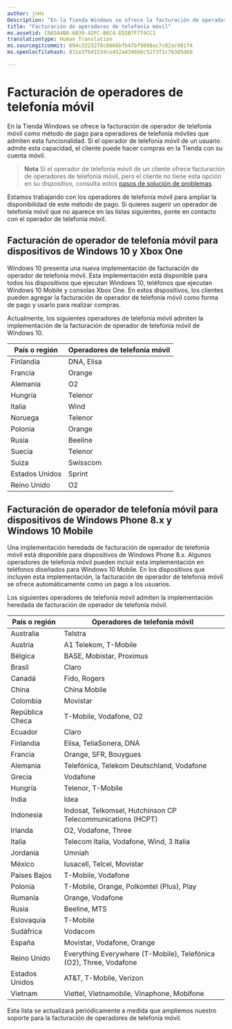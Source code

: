 ```yaml
---
author: jnHs
Description: "En la Tienda Windows se ofrece la facturación de operador de telefonía móvil como método de pago para operadores de telefonía móviles que admiten esta funcionalidad."
title: "Facturación de operadores de telefonía móvil"
ms.assetid: C8A5A4BA-6B39-42FC-B8C4-ED1B7F774CC1
translationtype: Human Translation
ms.sourcegitcommit: 694c3223278c8666bfb47bf9898ac7c02ac981f4
ms.openlocfilehash: 831e3fbd1524ce452a4346b6c52f3f1c76385d68

---
```


# <a name="mobile-operator-billing"></a>Facturación de operadores de telefonía móvil


En la Tienda Windows se ofrece la facturación de operador de telefonía móvil como método de pago para operadores de telefonía móviles que admiten esta funcionalidad. Si el operador de telefonía móvil de un usuario admite esta capacidad, el cliente puede hacer compras en la Tienda con su cuenta móvil.

> **Nota**  Si el operador de telefonía móvil de un cliente ofrece facturación de operadores de telefonía móvil, pero el cliente no tiene esta opción en su dispositivo, consulta estos [pasos de solución de problemas](http://go.microsoft.com/fwlink/p/?LinkId=523993).

Estamos trabajando con los operadores de telefonía móvil para ampliar la disponibilidad de este método de pago. Si quieres sugerir un operador de telefonía móvil que no aparece en las listas siguientes, ponte en contacto con el operador de telefonía móvil.

## <a name="mobile-operator-billing-for-windows-10-and-xbox-one-devices"></a>Facturación de operador de telefonía móvil para dispositivos de Windows 10 y Xbox One

Windows 10 presenta una nueva implementación de facturación de operador de telefonía móvil. Esta implementación está disponible para todos los dispositivos que ejecutan Windows 10, teléfonos que ejecutan Windows 10 Mobile y consolas Xbox One. En estos dispositivos, los clientes pueden agregar la facturación de operador de telefonía móvil como forma de pago y usarlo para realizar compras. 

Actualmente, los siguientes operadores de telefonía móvil admiten la implementación de la facturación de operador de telefonía móvil de Windows 10.

| País o región  | Operadores de telefonía móvil |
|-----------------|------------------|
| Finlandia         | DNA, Elisa       |
| Francia          | Orange           |
| Alemania         | O2               |
| Hungría         | Telenor          |
| Italia           | Wind             |
| Noruega          | Telenor          |
| Polonia          | Orange           |
| Rusia          | Beeline          |
| Suecia          | Telenor          |
| Suiza     | Swisscom         |
| Estados Unidos   | Sprint           |
| Reino Unido  | O2               |

 

## <a name="mobile-operator-billing-for-windows-phone-8x-and-windows-10-mobile-devices"></a>Facturación de operador de telefonía móvil para dispositivos de Windows Phone 8.x y Windows 10 Mobile


Una implementación heredada de facturación de operador de telefonía móvil está disponible para dispositivos de Windows Phone 8.x. Algunos operadores de telefonía móvil pueden incluir esta implementación en teléfonos diseñados para Windows 10 Mobile. En los dispositivos que incluyen esta implementación, la facturación de operador de telefonía móvil se ofrece automáticamente como un pago a los usuarios.

Los siguientes operadores de telefonía móvil admiten la implementación heredada de facturación de operador de telefonía móvil.

| País o región       | Operadores de telefonía móvil                                                   |
|----------------------|--------------------------------------------------------------------|
| Australia            | Telstra                                                            |
| Austria              | A1 Telekom, T-Mobile                                               |
| Bélgica              | BASE, Mobistar, Proximus                                           |
| Brasil               | Claro                                                              |
| Canadá               | Fido, Rogers                                                       |
| China                | China Mobile                                                       |
| Colombia             | Movistar                                                           |
| República Checa       | T-Mobile, Vodafone, O2                                             |
| Ecuador              | Claro                                                              |
| Finlandia              | Elisa, TeliaSonera, DNA                                            |
| Francia               | Orange, SFR, Bouygues                                              |
| Alemania              | Telefónica, Telekom Deutschland, Vodafone                          |
| Grecia               | Vodafone                                                           |
| Hungría              | Telenor, T-Mobile                                                  |
| India                | Idea                                                               |
| Indonesia            | Indosat, Telkomsel, Hutchinson CP Telecommunications (HCPT)        |
| Irlanda              | O2, Vodafone, Three                                                |
| Italia                | Telecom Italia, Vodafone, Wind, 3 Italia                           |
| Jordania               | Umniah                                                             |
| México               | Iusacell, Telcel, Movistar                                         |
| Países Bajos          | T-Mobile, Vodafone                                                 |
| Polonia               | T-Mobile, Orange, Polkomtel (Plus), Play                           |
| Rumanía              | Orange, Vodafone                                                   |
| Rusia               | Beeline, MTS                                                       |
| Eslovaquia             | T-Mobile                                                           |
| Sudáfrica         | Vodacom                                                            |
| España                | Movistar, Vodafone, Orange                                         |
| Reino Unido       | Everything Everywhere (T-Mobile), Telefónica (O2), Three, Vodafone |
| Estados Unidos        | AT&T, T-Mobile, Verizon                                    |
| Vietnam              | Viettel, Vietnamobile, Vinaphone, Mobifone                         |

 

Esta lista se actualizará periódicamente a medida que ampliemos nuestro soporte para la facturación de operadores de telefonía móvil.

 

 







<!--HONumber=Dec16_HO2-->


